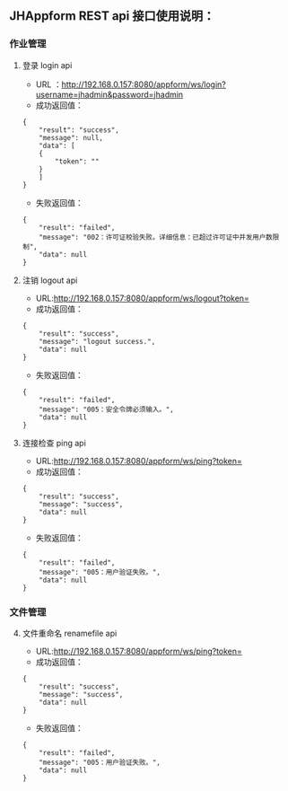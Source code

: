 ## JHAppform REST api 接口使用说明：

###  作业管理

1. 登录 login api

	- URL ：http://192.168.0.157:8080/appform/ws/login?username=jhadmin&password=jhadmin
	- 成功返回值：

	```
	{
	    "result": "success",
	    "message": null,
	    "data": [
		{
		    "token": ""
		}
	    ]
	}
	```
	- 失败返回值：
	```
	{
	    "result": "failed",
	    "message": "002：许可证校验失败。详细信息：已超过许可证中并发用户数限制",
	    "data": null
	}
	```
2. 注销 logout api

	- URL:http://192.168.0.157:8080/appform/ws/logout?token=
	- 成功返回值：
	```
	{
	    "result": "success",
	    "message": "logout success.",
	    "data": null
	}
	```	
	- 失败返回值：
	```
	{
	    "result": "failed",
	    "message": "005：安全令牌必须输入。",
	    "data": null
	}
	```
3. 连接检查 ping api

	- URL:http://192.168.0.157:8080/appform/ws/ping?token=
	- 成功返回值：
	```
	{
	    "result": "success",
	    "message": "success",
	    "data": null
	}
	```
	- 失败返回值：
	```
	{
	    "result": "failed",
	    "message": "005：用户验证失败。",
	    "data": null
	}
	```
### 文件管理

4. 文件重命名 renamefile api

	- URL:http://192.168.0.157:8080/appform/ws/ping?token=
	- 成功返回值：
	```
	{
	    "result": "success",
	    "message": "success",
	    "data": null
	}
	```	
	- 失败返回值：
	```
	{
	    "result": "failed",
	    "message": "005：用户验证失败。",
	    "data": null
	}
	```
